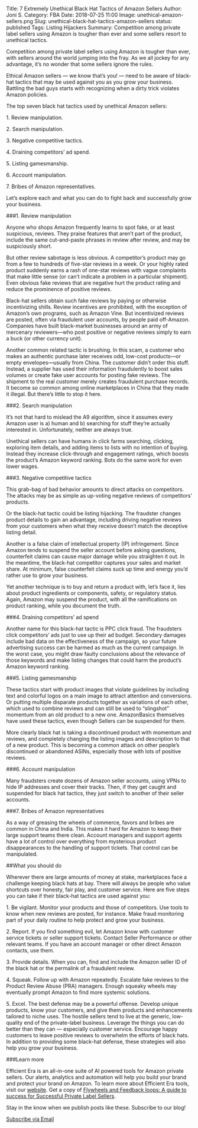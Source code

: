 Title: 7 Extremely Unethical Black Hat Tactics of Amazon Sellers
Author: Joni S.
Category: FBA
Date: 2018-07-25 11:00
Image: unethical-amazon-sellers.png
Slug: unethical-black-hat-tactics-amazon-sellers
status: published
Tags: Listing Hijackers
Summary: Competition among private label sellers using Amazon is tougher than ever and some sellers resort to unethical tactics.

<p class="Class2"> Competition among private label sellers using Amazon is tougher than ever, with sellers around the world jumping into the fray. As we all jockey for any advantage, it’s no wonder that some sellers ignore the rules.</p>

<p class="Class2">Ethical Amazon sellers — we know that’s you! — need to be aware of black-hat tactics that may be used against you as you grow your business. Battling the bad guys starts with recognizing when a dirty trick violates Amazon policies.</p>

<p class="Class2">The top seven black hat tactics used by unethical Amazon sellers:</p>
<p class="Class2">1.     Review manipulation.</p>
<p class="Class2">2.     Search manipulation.</p>
<p class="Class2">3.     Negative competitive tactics.</p>
<p class="Class2">4.     Draining competitors’ ad spend.</p>
<p class="Class2">5.     Listing gamesmanship.</p>
<p class="Class2">6.     Account manipulation.</p>
<p class="Class2">7.     Bribes of Amazon representatives.</p>

<p class="Class2">Let’s explore each and what you can do to fight back and successfully grow your business.</p>

###1. Review manipulation
<p class="Class2">Anyone who shops Amazon frequently learns to spot fake, or at least suspicious, reviews. They praise features that aren’t part of the product, include the same cut-and-paste phrases in review after review, and may be suspiciously short.</p>

<p class="Class2">But other review sabotage is less obvious. A competitor’s product may go from a few to hundreds of five-star reviews in a week. Or your highly rated product suddenly earns a rash of one-star reviews with vague complaints that make little sense (or can’t indicate a problem in a particular shipment). Even obvious fake reviews that are negative hurt the product rating and reduce the prominence of positive reviews.</p>

<p class="Class2">Black-hat sellers obtain such fake reviews by paying or otherwise incentivizing shills. Review incentives are prohibited, with the exception of Amazon’s own programs, such as Amazon Vine. But incentivized reviews are posted, often via fraudulent user accounts, by people paid off-Amazon. Companies have built black-market businesses around an army of mercenary reviewers—who post positive or negative reviews simply to earn a buck (or other currency unit).</p>

<p class="Class2">Another common related tactic is brushing. In this scam, a customer who makes an authentic purchase later receives odd, low-cost products—or empty envelopes—usually from China. The customer didn’t order this stuff. Instead, a supplier has used their information fraudulently to boost sales volumes or create fake user accounts for posting fake reviews. The shipment to the real customer merely creates fraudulent purchase records. It become so common among online marketplaces in China that they made it illegal. But there’s little to stop it here.</p>

###2. Search manipulation
<p class="Class2">It’s not that hard to mislead the A9 algorithm, since it assumes every Amazon user is a) human and b) searching for stuff they’re actually interested in. Unfortunately, neither are always true.</p>

<p class="Class2">Unethical sellers can have humans in click farms searching, clicking, exploring item details, and adding items to lists with no intention of buying. Instead they increase click-through and engagement ratings, which boosts the product’s Amazon keyword ranking. Bots do the same work for even lower wages.</p>

###3. Negative competitive tactics
<p class="Class2">This grab-bag of bad behavior amounts to direct attacks on competitors. The attacks may be as simple as up-voting negative reviews of competitors’ products.</p>

<p class="Class2">Or the black-hat tactic could be listing hijacking. The fraudster changes product details to gain an advantage, including driving negative reviews from your customers when what they receive doesn’t match the deceptive listing detail.</p>

<p class="Class2">Another is a false claim of intellectual property (IP) infringement. Since Amazon tends to suspend the seller account before asking questions, counterfeit claims can cause major damage while you straighten it out. In the meantime, the black-hat competitor captures your sales and market share. At minimum, false counterfeit claims suck up time and energy you’d rather use to grow your business.</p>

<p class="Class2">Yet another technique is to buy and return a product with, let’s face it, lies about product ingredients or components, safety, or regulatory status. Again, Amazon may suspend the product, with all the ramifications on product ranking, while you document the truth.</p>

###4. Draining competitors’ ad spend
<p class="Class2">Another name for this black-hat tactic is PPC click fraud. The fraudsters click competitors’ ads just to use up their ad budget. Secondary damages include bad data on the effectiveness of the campaign, so your future advertising success can be harmed as much as the current campaign. In the worst case, you might draw faulty conclusions about the relevance of those keywords and make listing changes that could harm the product’s Amazon keyword ranking.</p>

###5. Listing gamesmanship
<p class="Class2">These tactics start with product images that violate guidelines by including text and colorful logos on a main image to attract attention and conversions. Or putting multiple disparate products together as variations of each other, which used to combine reviews and can still be used to “slingshot” momentum from an old product to a new one.  AmazonBasics themselves have used these tactics, even though Sellers can be suspended for them.</p>

<p class="Class2">More clearly black hat is taking a discontinued product with momentum and reviews, and completely changing the listing images and description to that of a new product. This is becoming a common attack on other people’s discontinued or abandoned ASINs, especially those with lots of positive reviews.</p>

###6. Account manipulation
<p class="Class2">Many fraudsters create dozens of Amazon seller accounts, using VPNs to hide IP addresses and cover their tracks. Then, if they get caught and suspended for black hat tactics, they just switch to another of their seller accounts.</p>

###7. Bribes of Amazon representatives
<p class="Class2">As a way of greasing the wheels of commerce, favors and bribes are common in China and India. This makes it hard for Amazon to keep their large support teams there clean. Account managers and support agents have a lot of control over everything from mysterious product disappearances to the handling of support tickets. That control can be manipulated.</p>

##What you should do
<p class="Class2">Wherever there are large amounts of money at stake, marketplaces face a challenge keeping black hats at bay. There will always be people who value shortcuts over honesty, fair play, and customer service. Here are five steps you can take if their black-hat tactics are used against you:</p>

<p class="Class2">1.     Be vigilant. Monitor your products and those of competitors. Use tools to know when new reviews are posted, for instance. Make fraud monitoring part of your daily routine to help protect and grow your business.</p>

<p class="Class2">2.     Report. If you find something evil, let Amazon know with customer service tickets or seller support tickets. Contact Seller Performance or other relevant teams. If you have an account manager or other direct Amazon contacts, use them.</p>

<p class="Class2">3.     Provide details. When you can, find and include the Amazon seller ID of the black hat or the permalink of a fraudulent review.</p>

<p class="Class2">4.     Squeak. Follow up with Amazon repeatedly. Escalate fake reviews to the Product Review Abuse (PRA) managers. Enough squeaky wheels may eventually prompt Amazon to find more systemic solutions.</p>

<p class="Class2">5.     Excel. The best defense may be a powerful offense. Develop unique products, know your customers, and give them products and enhancements tailored to niche uses. The hostile sellers tend to live at the generic, low-quality end of the private-label business. Leverage the things you can do better than they can — especially customer service. Encourage happy customers to leave positive reviews to overwhelm the efforts of black hats. In addition to providing some black-hat defense, these strategies will also help you grow your business.</p>

###Learn more
<p class="Class2">Efficient Era is an all-in-one suite of AI powered tools for Amazon private sellers. Our alerts, analytics and automation will help you build your brand and protect your brand on Amazon. To learn more about Efficient Era tools, visit our <a href="https://efficientera.com/features/" target="_blank">website</a>. Get a copy of <a href="https://www.amazon.com/Flywheels-Feedback-Loops-Success-Private-Label-ebook/dp/B01MS2CNQO/ref=sr_1_1?ie=UTF8&qid=1483081811&sr=8-1&keywords=flywheels+and+feedback+loops" target="_blank">Flywheels and Feedback loops: A guide to success for Successful Private Label Sellers</a>.





<p class="Class2">



<p class="Class2">Stay in the know when we publish posts like these. Subscribe to our blog!</p>
</p>
<a class="btn btn-primary" href="https://efficientera.leadpages.co/leadbox/121f91a73f72a2%3A12c54680e746dc/5687539843203072/" target="_blank">Subscribe via Email</a><script data-leadbox="121f91a73f72a2:12c54680e746dc" data-url="https://efficientera.leadpages.co/leadbox/121f91a73f72a2%3A12c54680e746dc/5687539843203072/" data-config="%7B%7D" type="text/javascript" src="https://efficientera.leadpages.co/leadbox-1468522675.js"></script>
